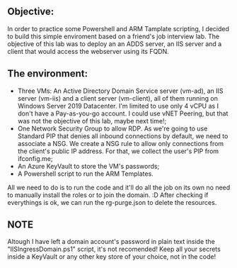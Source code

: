 ## Objective:

In order to practice some Powershell and ARM Tamplate scripting, I decided to build this simple enviroment based on a friend's job interview lab. The objective of this lab was to deploy an an ADDS server, an IIS server and a client that would access the webserver using its FQDN.

## The environment:

* Three VMs: An Active Directory Domain Service server (vm-ad), an IIS server (vm-iis) and a client server (vm-client), all of them running on Windows Server 2019 Datacenter. I'm limited to use only 4 vCPU as I don't have a Pay-as-you-go account. I could use vNET Peering, but that was not the objective of this lab, maybe next time!;
* One Network Security Group to allow RDP. As we're going to use Standard PIP that denies all inbound connections by default, we need to associate a NSG. We create a NSG rule to allow only connections from the client's public IP address. For that, we collect the user's PIP from ifconfig.me;
* An Azure KeyVault to store the VM's passwords;
* A Powershell script to run the ARM Templates.

All we need to do is to run the code and it'll do all the job on its own no need to manually install the roles or to join the domain. :D
After checking if everythings is ok, we can run the rg-purge.json to delete the resources.

## NOTE

Altough I have left a domain account's password in plain text inside the "IISIngressDomain.ps1" script, it's not recomended! Keep all your secrets inside a KeyVault or any other key store of your choice, not in the code!
